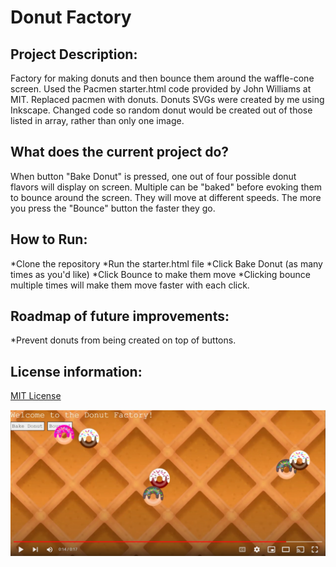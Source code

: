 # Donut Factory



## Project Description: 

Factory for making donuts and then bounce them around the waffle-cone screen. Used the Pacmen starter.html code provided by John Williams at MIT. Replaced pacmen with donuts. Donuts SVGs were created by me using Inkscape. Changed code so random donut would be created out of those listed in array, rather than only one image.

## What does the current project do? 

When button "Bake Donut" is pressed, one out of four possible donut flavors will display on screen. Multiple can be "baked" before evoking them to bounce around the screen. They will move at different speeds. The more you press the "Bounce" button the faster they go.

## How to Run: 
*Clone the repository
*Run the starter.html file
*Click Bake Donut (as many times as you'd like)
*Click Bounce to make them move
*Clicking bounce multiple times will make them move faster with each click.


## Roadmap of future improvements: 
*Prevent donuts from being created on top of buttons.

## License information: 
[MIT License](https://github.com/LJaquez/GLTECH-Bus-Map/blob/main/LICENSE)


[<img src="donut-vid-thumbnail.png">](https://www.youtube.com/watch?v=1Pi9sq_1OJk "Donut Facctory Demo")

